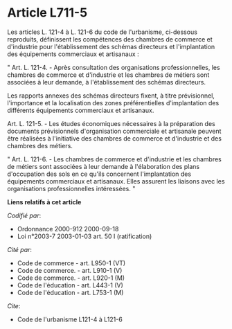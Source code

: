 # Article L711-5

Les articles L. 121-4 à L. 121-6 du code de l'urbanisme, ci-dessous reproduits, définissent les compétences des chambres de
commerce et d'industrie pour l'établissement des schémas directeurs et l'implantation des équipements commerciaux et
artisanaux :

" Art. L. 121-4. - Après consultation des organisations professionnelles, les chambres de commerce et d'industrie et les
chambres de métiers sont associées à leur demande, à l'établissement des schémas directeurs.

Les rapports annexes des schémas directeurs fixent, à titre prévisionnel, l'importance et la localisation des zones
préférentielles d'implantation des différents équipements commerciaux et artisanaux.

Art. L. 121-5. - Les études économiques nécessaires à la préparation des documents prévisionnels d'organisation commerciale
et artisanale peuvent être réalisées à l'initiative des chambres de commerce et d'industrie et des chambres des métiers.

" Art. L. 121-6. - Les chambres de commerce et d'industrie et les chambres de métiers sont associées à leur demande à
l'élaboration des plans d'occupation des sols en ce qu'ils concernent l'implantation des équipements commerciaux et
artisanaux. Elles assurent les liaisons avec les organisations professionnelles intéressées. "

**Liens relatifs à cet article**

_Codifié par_:

  - Ordonnance 2000-912 2000-09-18
  - Loi n°2003-7 2003-01-03 art. 50 I (ratification)

_Cité par_:

  - Code de commerce - art. L950-1 (VT)
  - Code de commerce. - art. L910-1 (V)
  - Code de commerce. - art. L920-1 (M)
  - Code de l'éducation - art. L443-1 (V)
  - Code de l'éducation - art. L753-1 (M)

_Cite_:

  - Code de l'urbanisme L121-4 à L121-6
